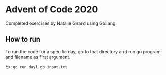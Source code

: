 # Advent of Code 2020

Completed exercises by Natalie Girard using GoLang.

## How to run

To run the code for a specific day, go to that directory and run go program and filename as first argument.

Ex: `go run day1.go input.txt`
